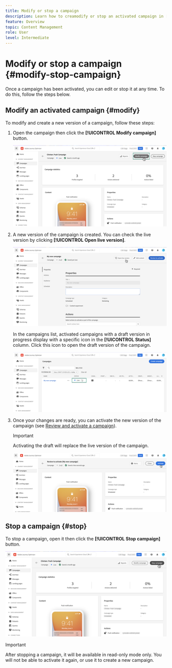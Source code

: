 ```yaml
---
title: Modify or stop a campaign
description: Learn how to creamodify or stop an activated campaign in [!DNL Journey Optimizer]
feature: Overview
topic: Content Management
role: User
level: Intermediate
---
```


# Modify or stop a campaign {#modify-stop-campaign}

Once a campaign has been activated, you can edit or stop it at any time. To do this, follow the steps below.

## Modify an activated campaign {#modify}

To modify and create a new version of a campaign, follow these steps:

1. Open the campaign then click the **[!UICONTROL Modify campaign]** button.

    ![](assets/create-campaign-edit.png)

1. A new version of the campaign is created. You can check the live version by clicking **[!UICONTROL Open live version]**.

    ![](assets/create-campaign-draft.png)

    In the campaigns list, activated campaigns with a draft version in progress display with a specific icon in the **[!UICONTROL Status]** column. Click this icon to open the draft version of the campaign.

    ![](assets/create-campaign-edit-list.png)

1. Once your changes are ready, you can activate the new version of the campaign (see [Review and activate a campaign](create-campaign.md#review-activate)).

    >[!IMPORTANT]
    >
    >Activating the draft will replace the live version of the campaign.

    ![](assets/create-campaign-activate-draft.png)

## Stop a campaign {#stop}

To stop a campaign, open it then click the **[!UICONTROL Stop campaign]** button.

![](assets/create-campaign-stop.png)

>[!IMPORTANT]
>
>After stopping a campaign, it will be available in read-only mode only. You will not be able to activate it again, or use it to create a new campaign.
